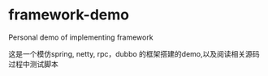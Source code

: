 # framework-demo
Personal demo of implementing framework 

这是一个模仿spring, netty, rpc，dubbo 的框架搭建的demo,以及阅读相关源码过程中测试脚本
